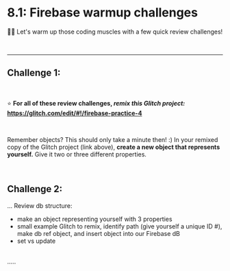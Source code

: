 # 8.1: Firebase warmup challenges

:weight_lifting_woman: Let's warm up those coding muscles with a few quick review challenges!

<br/>
<hr/>


## Challenge 1:

<br/>

:star: **For all of these review challenges, *remix this Glitch project:* https://glitch.com/edit/#!/firebase-practice-4**

<br/>

Remember objects? This should only take a minute then! :) In your remixed copy of the Glitch project (link above), **create a new object that represents yourself.** Give it two or three different properties.

<br/>

## Challenge 2:
...
Review db structure:

  - make an object representing yourself with 3 properties
  - small example Glitch to remix, identify path (give yourself a unique ID #), make db ref object, and insert object into our Firebase dB
  - set vs update

<br/>
.....
